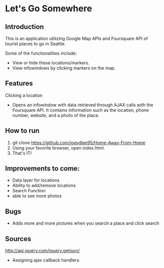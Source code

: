 # Let's Go Somewhere

## Introduction
This is an application utilizing Google Map APIs and Foursquare API of tourist places to go in Seattle.

Some of the functionalities include: 
- View or hide these locations/markers.
- View infowindows by clicking markers on the map.

## Features
Clicking a location 
  * Opens an infowindow with data retrieved through AJAX calls with the Foursquare API. It contains information such as the location, phone number, website, and a photo of the place.


## How to run
1. git clone https://github.com/joeydlee95/Home-Away-From-Home
2. Using your favorite browser, open index.html.
3. That's IT!


## Improvements to come:
- Data layer for locations
- Ability to add/remove locations
- Search Function
- able to see more photos

## Bugs
- Adds more and more pictures when you search a place and click search

## Sources
http://api.jquery.com/jquery.getjson/
  - Assigning ajax callback handlers.
